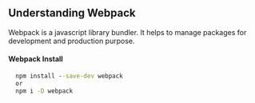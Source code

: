 ## Understanding Webpack

Webpack is a javascript library bundler. It helps to manage packages for development and production purpose.

#### Webpack Install
```cmd
  npm install --save-dev webpack
  or
  npm i -D webpack
```